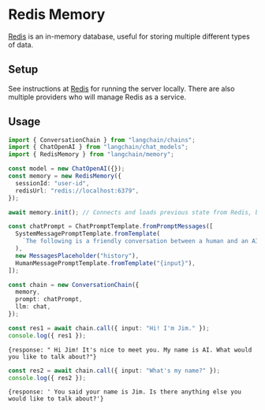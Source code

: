 # Redis Memory

[Redis](https://redis.io/) is an in-memory database, useful for storing multiple different types of data.

## Setup

See instructions at [Redis](https://redis.io/docs/getting-started/) for running the server locally. There are also multiple providers who will manage Redis as a service.

## Usage

```typescript
import { ConversationChain } from "langchain/chains";
import { ChatOpenAI } from "langchain/chat_models";
import { RedisMemory } from "langchain/memory";

const model = new ChatOpenAI({});
const memory = new RedisMemory({
  sessionId: "user-id",
  redisUrl: "redis://localhost:6379",
});

await memory.init(); // Connects and loads previous state from Redis, based on session-id.

const chatPrompt = ChatPromptTemplate.fromPromptMessages([
  SystemMessagePromptTemplate.fromTemplate(
    `The following is a friendly conversation between a human and an AI. The AI is talkative and provides lots of specific details from its context. If the AI does not know the answer to a question, it truthfully says it does not know.${context}`
  ),
  new MessagesPlaceholder("history"),
  HumanMessagePromptTemplate.fromTemplate("{input}"),
]);

const chain = new ConversationChain({
  memory,
  prompt: chatPrompt,
  llm: chat,
});

const res1 = await chain.call({ input: "Hi! I'm Jim." });
console.log({ res1 });
```

```shell
{response: " Hi Jim! It's nice to meet you. My name is AI. What would you like to talk about?"}
```

```typescript
const res2 = await chain.call({ input: "What's my name?" });
console.log({ res2 });
```

```shell
{response: ' You said your name is Jim. Is there anything else you would like to talk about?'}
```
